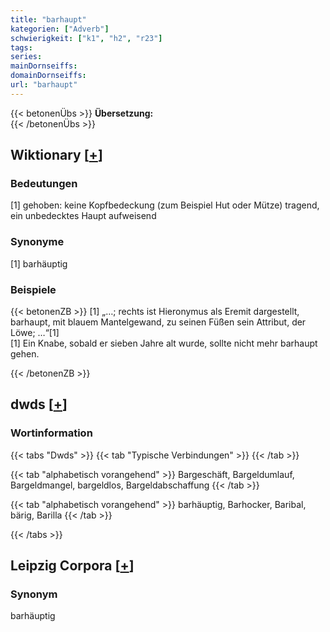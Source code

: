 ```yaml
---
title: "barhaupt"
kategorien: ["Adverb"]
schwierigkeit: ["k1", "h2", "r23"]
tags:
series:
mainDornseiffs:
domainDornseiffs:
url: "barhaupt"
---
```


{{< betonenÜbs >}}
**Übersetzung:**  
{{< /betonenÜbs >}}

## Wiktionary [[+](https://de.wiktionary.org/wiki/barhaupt)]

### Bedeutungen
[1] gehoben: keine Kopfbedeckung (zum Beispiel Hut oder Mütze) tragend, ein unbedecktes Haupt aufweisend  

### Synonyme
[1] barhäuptig  

### Beispiele
{{< betonenZB >}}
[1] „…; rechts ist Hieronymus als Eremit dargestellt, barhaupt, mit blauem Mantelgewand, zu seinen Füßen sein Attribut, der Löwe; …“[1]  
[1] Ein Knabe, sobald er sieben Jahre alt wurde, sollte nicht mehr barhaupt gehen.  

{{< /betonenZB >}}


## dwds [[+](https://www.dwds.de/wb/barhaupt)]

### Wortinformation
{{< tabs "Dwds" >}}
{{< tab "Typische Verbindungen" >}}
{{< /tab >}}

{{< tab "alphabetisch vorangehend" >}}
Bargeschäft, Bargeldumlauf, Bargeldmangel, bargeldlos, Bargeldabschaffung
{{< /tab >}}

{{< tab "alphabetisch vorangehend" >}}
barhäuptig, Barhocker, Baribal, bärig, Barilla
{{< /tab >}}

{{< /tabs >}}

## Leipzig Corpora [[+](https://corpora.uni-leipzig.de/en/res?word=barhaupt&corpusId=deu_newscrawl-public_2018)]


### Synonym
barhäuptig

